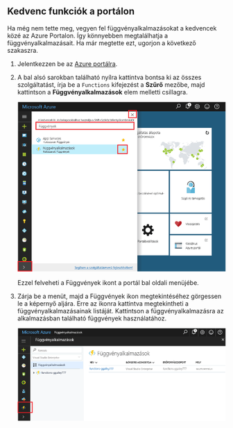 ## <a name="favorite-functions-in-the-portal"></a>Kedvenc funkciók a portálon 

Ha még nem tette meg, vegyen fel függvényalkalmazásokat a kedvencek közé az Azure Portalon. Így könnyebben megtalálhatja a függvényalkalmazásait. Ha már megtette ezt, ugorjon a következő szakaszra. 

1. Jelentkezzen be az [Azure portálra](https://portal.azure.com/).

2. A bal alsó sarokban található nyílra kattintva bontsa ki az összes szolgáltatást, írja be a `Functions` kifejezést a **Szűrő** mezőbe, majd kattintson a **Függvényalkalmazások** elem melletti csillagra.  
 
    ![Függvényalkalmazás létrehozása az Azure Portalon](./media/functions-portal-favorite-function-apps/functions-favorite-function-apps.png)

    Ezzel felveheti a Függvények ikont a portál bal oldali menüjébe.

3. Zárja be a menüt, majd a Függvények ikon megtekintéséhez görgessen le a képernyő aljára. Erre az ikonra kattintva megtekintheti a függvényalkalmazásainak listáját. Kattintson a függvényalkalmazásra az alkalmazásban található függvények használatához. 
 
    ![A Kedvencek függvény alkalmazások](./media/functions-portal-favorite-function-apps/functions-function-apps-hub.png)
 
     